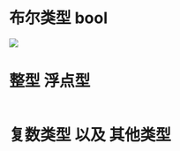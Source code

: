 # 布尔类型 bool

<img src='https://github.com/KenNaNa/go_learing/blob/master/img/1.png'/>


# 整型 浮点型

<img src=""/>


# 复数类型 以及 其他类型

<img src=""/>

